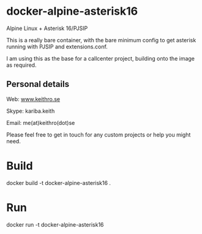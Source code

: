 # docker-alpine-asterisk16
Alpine Linux + Asterisk 16/PJSIP

This is a really bare container, with the bare minimum config to get asterisk running with PJSIP and extensions.conf.

I am using this as the base for a callcenter project, building onto the image as required.

## Personal details

Web: www.keithro.se

Skype: kariba.keith

Email: me(at)keithro(dot)se

Please feel free to get in touch for any custom projects or help you might need.

# Build
docker build -t docker-alpine-asterisk16 .

# Run
docker run -t docker-alpine-asterisk16

